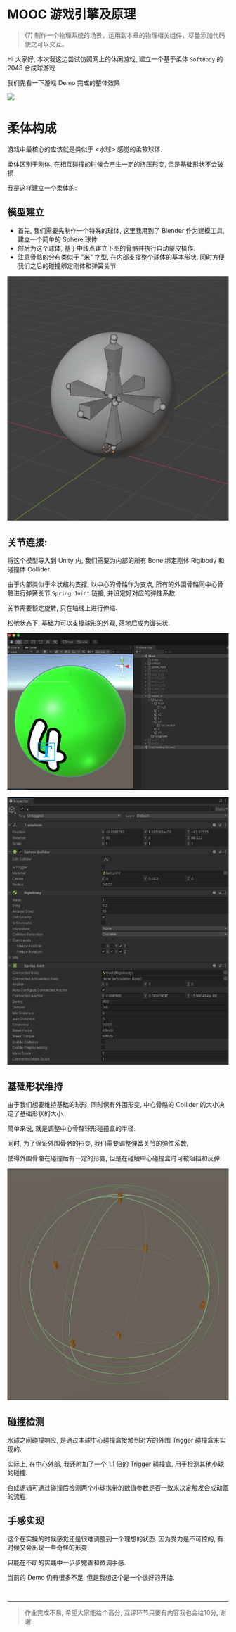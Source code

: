 # MOOC 游戏引擎及原理

> (7) 制作一个物理系统的场景，运用到本章的物理相关组件，尽量添加代码使之可以交互。


Hi 大家好, 本次我这边尝试仿照网上的休闲游戏, 建立一个基于柔体 `SoftBody` 的2048 合成球游戏

我们先看一下游戏 Demo 完成的整体效果

![](Doc/sc_gameplay.gif)


# 柔体构成

游戏中最核心的应该就是类似于 <水球> 感觉的柔软球体.

柔体区别于刚体, 在相互碰撞的时候会产生一定的挤压形变, 但是基础形状不会破损.

我是这样建立一个柔体的:

## 模型建立

- 首先, 我们需要先制作一个特殊的球体, 这里我用到了 Blender 作为建模工具, 建立一个简单的 Sphere 球体
- 然后为这个球体, 基于中线点建立下图的骨骼并执行自动蒙皮操作.
- 注意骨骼的分布类似于 "米" 字型, 在内部支撑整个球体的基本形状. 同时方便我们之后的碰撞绑定刚体和弹簧关节

![](Doc/sc_01.png)

## 关节连接:

将这个模型导入到 Unity 内, 我们需要为内部的所有 Bone 绑定刚体 Rigibody 和碰撞体 Collider

由于内部类似于伞状结构支撑, 以中心的骨骼作为支点, 所有的外围骨骼同中心骨骼进行弹簧关节 `Spring Joint` 链接, 并设定好对应的弹性系数.

关节需要锁定旋转, 只在轴线上进行伸缩.

松弛状态下, 基础力可以支撑球形的外观, 落地后成为馒头状.

![](Doc/sc_03.png)

![](Doc/sc_02.png)

## 基础形状维持

由于我们想要维持基础的球形, 同时保有外围形变, 中心骨骼的 Collider 的大小决定了基础形状的大小. 

简单来说, 就是调整中心骨骼球形碰撞盒的半径.

同时, 为了保证外围骨骼的形变, 我们需要调整弹簧关节的弹性系数, 

使得外围骨骼在碰撞后有一定的形变, 但是在碰触中心碰撞盒时可被阻挡和反弹.

![](Doc/sc_04.png)


## 碰撞检测

水球之间碰撞响应, 是通过本球中心碰撞盒接触到对方的外围 Trigger 碰撞盒来实现的.

实际上, 在中心外部, 我还附加了一个 1.1 倍的 Trigger 碰撞盒, 用于检测其他小球的碰撞.

合成逻辑可通过碰撞后检测两个小球携带的数值参数是否一致来决定触发合成动画的流程.

## 手感实现

这个在实操的时候感觉还是很难调整到一个理想的状态. 因为受力是不可控的, 有时候又会出现一些奇怪的形变.

只能在不断的实践中一步步完善和微调手感.

当前的 Demo 仍有很多不足, 但是我想这个是一个很好的开始.

<br />

---

> 作业完成不易, 希望大家能给个高分, 互评环节只要有内容我也会给10分, 谢谢!


